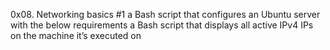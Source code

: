 0x08. Networking basics #1
a Bash script that configures an Ubuntu server with the below requirements
a Bash script that displays all active IPv4 IPs on the machine it’s executed on
